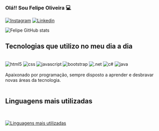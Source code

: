 

### Olá!! Sou Felipe Oliveira 💻

[![Instagram](https://img.shields.io/badge/Instagram-E4405F?style=for-the-badge&logo=instagram&logoColor=white)](https://instagram.com/felpzz.dev)
[![Linkedin](https://img.shields.io/badge/LinkedIn-0077B5?style=for-the-badge&logo=linkedin&logoColor=white)](https://instagram.com/felipeoliveiraferreira25)

![Felipe GitHub stats](https://github-readme-stats.vercel.app/api?username=felipeoliveira25&show_icons=true&theme=tokyonight)

## Tecnologias que utilizo no meu dia a dia

<div style="display: inline-block"><br>
<img alt="html5" align="center" src="https://img.shields.io/badge/HTML5-E34F26?style=for-the-badge&logo=html5&logoColor=white">
<img alt="css" align="center" src="https://img.shields.io/badge/CSS3-1572B6?style=for-the-badge&logo=css3&logoColor=white">
<img alt="javascript" align="center" src="https://img.shields.io/badge/JavaScript-F7DF1E?style=for-the-badge&logo=javascript&logoColor=black">
<img alt="bootstrap" align="center" src="https://img.shields.io/badge/Bootstrap-563D7C?style=for-the-badge&logo=bootstrap&logoColor=white">
<img alt=".net" align="center" src="https://img.shields.io/badge/.NET-5C2D91?style=for-the-badge&logo=.net&logoColor=white">
<img alt="c#" align="center" src="https://img.shields.io/badge/C%23-239120?style=for-the-badge&logo=c-sharp&logoColor=white">
<img alt="java" align="center" src="https://img.shields.io/badge/Java-ED8B00?style=for-the-badge&logo=openjdk&logoColor=white">
 
<div>


<br>
Apaixonado por programação, sempre disposto a aprender e desbravar novas áreas da tecnologia.
<br><br>

## Linguagens mais utilizadas

<br>

[![Linguagens mais utilizadas](https://github-readme-stats.vercel.app/api/top-langs/?username=felipeoliveira25&hide_progress=true)](https://github.com/anuraghazra/github-readme-stats)
